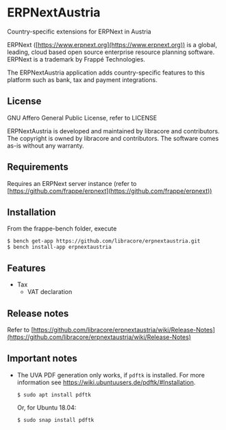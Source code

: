 # ERPNextAustria
Country-specific extensions for ERPNext in Austria

ERPNext ([https://www.erpnext.org](https://www.erpnext.org)) is a global, leading, cloud based
open source enterprise resource planning software. ERPNext is a trademark by Frappé Technologies.

The ERPNextAustria application adds country-specific features to this platform such as 
bank, tax and payment integrations.

## License 
GNU Affero General Public License, refer to LICENSE

ERPNextAustria is developed and maintained by libracore and contributors. 
The copyright is owned by libracore and contributors. 
The software comes as-is without any warranty.

## Requirements
Requires an ERPNext server instance (refer to [https://github.com/frappe/erpnext](https://github.com/frappe/erpnext))

## Installation
From the frappe-bench folder, execute

    $ bench get-app https://github.com/libracore/erpnextaustria.git
    $ bench install-app erpnextaustria

## Features 
* Tax
    * VAT declaration

## Release notes
Refer to [https://github.com/libracore/erpnextaustria/wiki/Release-Notes](https://github.com/libracore/erpnextaustria/wiki/Release-Notes)

## Important notes
* The UVA PDF generation only works, if `pdftk` is installed. For more information see https://wiki.ubuntuusers.de/pdftk/#Installation.

    ```
    $ sudo apt install pdftk
    ```

    Or, for Ubuntu 18.04:

    ```
    $ sudo snap install pdftk
    ```
